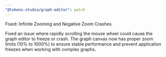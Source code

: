 ```yaml
---
"@tokens-studio/graph-editor": patch
---
```


Fixed: Infinite Zooming and Negative Zoom Crashes

Fixed an issue where rapidly scrolling the mouse wheel could cause the graph editor to freeze or crash. The graph canvas now has proper zoom limits (10% to 1000%) to ensure stable performance and prevent application freezes when working with complex graphs.